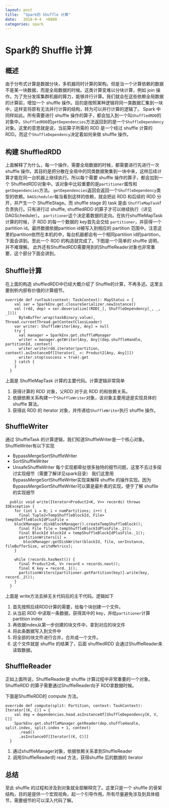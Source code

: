 ```yaml
---
layout: post
title:  "Spark的 Shuffle 计算"
date:   2018-9-4  +0800
categories: spark 
---
```


# Spark的 Shuffle 计算
## 概述
由于分布式计算是数据分块，多机器同时计算的架构。但是当一个计算依赖的数据不是某一块数据，而是全局数据的时候。这类计算变难以分块计算，例如 join 操作。为了充分发挥集群机器的算力，能够并行计算。我们就会在这些依赖全局数据的计算前，增加一个 shuffle 操作。目的是按照某种逻辑将同一类数据汇集到一块中，这样变将原有无法并行计算的结构，转为可以并行计算的逻辑了。
Spark 中同样如此。所有需要进行 shuffle 操作的算子，都会加入到一个叫`ShuffledRDD`的对象中。`ShuffledRDD`的`getDependencies`方法返回到的是一个`ShuffleDependency`对象。这里的意思就是说，当前算子所需的 RDD 是一个经过 shuffle 计算的 RDD。而这个`ShuffleDependency`决定着如何来做 shuffle 操作。


## 构建 ShuffledRDD
上面解释了为什么，每一个操作，需要全局数据的时候，都需要进行先进行一次 shuffle 操作。其目的是把分散在全局中的同类数据聚集到一块中来，这样后续计算才能在同一台机器上继续执行。所以每个需要 shuffle 操作的算子，都会加到一个 ShuffledRDD对象中。该对象中比较重要的是`partitioner`属性和`getDependencies`方法。
`getDependencies`返回会返回一个`ShuffleDependency`类型的依赖。`DAGScheduler`每当看到这样的依赖，就会把此 RDD 和后续的 RDD 分开，并产生一个 ShuffleStage。而 shuffle stage 的 task 是由 `ShuffleMapTask`f负责执行。只有进行过 shuffle, shuffledRDD 的算子才可以继续执行（详见 DAGScheduler）。
 `partitioner`这个决定着数据的走向。在执行shuffleMapTask计算的时候，子 RDD 的每一个数据的 key首先会交给 `partitioner`，并获得一个partition id。最终数据依据partition id被写入到相应的 partition 范围中。注意这里的partition依然在本机的中，每台机器都会有一个相同partition id的partition，下面会讲到。至此一个 RDD 的构造就完成了。下图是一个简单的 shuffle 说明，并不难理解。
此外还有ShuffledRDD需要用到的ShuffleReader对象也非常重要，这个部分下面会讲到。

## Shuffle计算
在上面的构造 shuffledRDD中已经大概介绍了 Shuffle的计算，不再多述。这里主要剖析内部有价值的计算细节。
```
override def runTask(context: TaskContext): MapStatus = {
    val ser = SparkEnv.get.closureSerializer.newInstance()
    val (rdd, dep) = ser.deserialize[(RDD[_], ShuffleDependency[_, _, _])](
      ByteBuffer.wrap(taskBinary.value), Thread.currentThread.getContextClassLoader)
    var writer: ShuffleWriter[Any, Any] = null
    try {
      val manager = SparkEnv.get.shuffleManager
      writer = manager.getWriter[Any, Any](dep.shuffleHandle, partitionId, context)
      writer.write(rdd.iterator(partition, context).asInstanceOf[Iterator[_ <: Product2[Any, Any]]])
      writer.stop(success = true).get
    } catch {
    }
  }
```

上面是 ShuffleMapTask 计算的主要代码。计算逻辑非常简单
1. 获得计算的 RDD 对象，父RDD 对于此 RDD 的和依赖关系。
2. 依据依赖关系构建一个`ShuffleWriter`对象，该对象主要用途是实现具体的 shuffle 算法。
3. 获得此 RDD 的 iterator 对象，并传递给`ShuffleWriter`执行 shuffle 操作。


## ShuffleWriter
通过 ShuffleTask 的计算逻辑，我们知道ShuffleWriter是一个核心对象。ShuffleWriter有以下实现
* BypassMergeSortShuffleWriter
* SortShuffleWriter
* UnsafeShuffleWriter
每个实现都牵扯很多独特的细节问题，这里不去过多探讨实现细节（需要了解详见spark目录）
我们这里用BypassMergeSortShuffleWriter实现来解释 shuffle 的操作实现。因为BypassMergeSortShuffleWriter可以算是最朴素的实现，便于了解 shuflle 的实现细节

```
  public void write(Iterator<Product2<K, V>> records) throws IOException {
    for (int i = 0; i < numPartitions; i++) {
      final Tuple2<TempShuffleBlockId, File> tempShuffleBlockIdPlusFile =
    blockManager.diskBlockManager().createTempShuffleBlock();
      final File file = tempShuffleBlockIdPlusFile._2();
      final BlockId blockId = tempShuffleBlockIdPlusFile._1();
      partitionWriters[i] =
        blockManager.getDiskWriter(blockId, file, serInstance, fileBufferSize, writeMetrics);
    }

    while (records.hasNext()) {
      final Product2<K, V> record = records.next();
      final K key = record._1();
      partitionWriters[partitioner.getPartition(key)].write(key, record._2());
    }
  }
```

上面是 write方法去掉无关代码后的主干代码。逻辑如下
1. 首先按照后续RDD计算的需要，给每个块创建一个文件。
2. 从当前 RDD 中读取一条数据，获得其中的 key，并给`partitioner`计算partition index
3. 再依据index从第一步创建的块文件中，拿到对应的块文件
4. 将此条数据写入到文件中
5. 将全部的块文件进行合并，合并成一个文件。
6. 这个文件就是 shuffle 的结果了，后面 shuffledRDD 会通过ShuffleReader来读取数据。


## ShuffleReader
正如上面所说，ShuffleReader是 shuffle 计算过程中非常重要的一个对象。ShuffleRDD 的算子需要通过ShuffleReader向子 RDD拿数据时候。

下面是ShuffleRDD的 compute 方法。

```
override def compute(split: Partition, context: TaskContext): Iterator[(K, C)] = {
    val dep = dependencies.head.asInstanceOf[ShuffleDependency[K, V, C]]
    SparkEnv.get.shuffleManager.getReader(dep.shuffleHandle, split.index, split.index + 1, context)
      .read()
      .asInstanceOf[Iterator[(K, C)]]
  }

```

1. 通过shuffleManager对象，依据依赖关系拿到ShuffleReader
2. 调用ShuffleReader的 read 方法，获得shuffle 后的数据的 iterator

## 总结
至此 shuffle 的过程和涉及到对象就全部解释完了。这里只是一个 shuffle 的骨架结构，目的是提供一个宏观视角，起一个引导作用。所有尽量避免涉及到具体细节，需要细节的可以深入代码了解。




